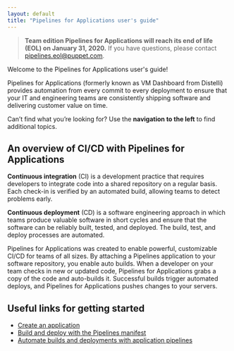 ```yaml
---
layout: default
title: "Pipelines for Applications user's guide"
--- 
```


> **Team edition Pipelines for Applications will reach its end of life (EOL) on January 31, 2020.** If you have questions, please contact pipelines.eol@puppet.com.

Welcome to the Pipelines for Applications user's guide!

Pipelines for Applications (formerly known as VM Dashboard from Distelli) provides automation from every commit to every deployment to ensure that your IT and engineering teams are consistently shipping software and delivering customer value on time.

Can’t find what you’re looking for? Use the **navigation to the left** to find additional topics.

## An overview of CI/CD with Pipelines for Applications

**Continuous integration** (CI) is a development practice that requires developers to integrate code into a shared repository on a regular basis. Each check-in is verified by an automated build, allowing teams to detect problems early.

**Continuous deployment** (CD) is a software engineering approach in which teams produce valuable software in short cycles and ensure that the software can be reliably built, tested, and deployed. The build, test, and deploy processes are automated.

Pipelines for Applications was created to enable powerful, customizable CI/CD for teams of all sizes. By attaching a Pipelines application to your software repository, you enable auto builds. When a developer on your team checks in new or updated code, Pipelines for Applications grabs a copy of the code and auto-builds it. Successful builds trigger automated deploys, and Pipelines for Applications pushes changes to your servers. 

## Useful links for getting started

* [Create an application](./application-create.html)
* [Build and deploy with the Pipelines manifest](./manifest.html)
* [Automate builds and deployments with application pipelines](./pipeline.html)


